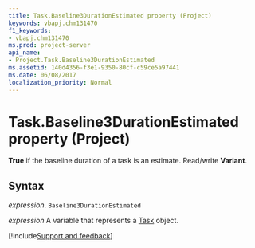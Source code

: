 ```yaml
---
title: Task.Baseline3DurationEstimated property (Project)
keywords: vbapj.chm131470
f1_keywords:
- vbapj.chm131470
ms.prod: project-server
api_name:
- Project.Task.Baseline3DurationEstimated
ms.assetid: 140d4356-f3e1-9350-80cf-c59ce5a97441
ms.date: 06/08/2017
localization_priority: Normal
---
```



# Task.Baseline3DurationEstimated property (Project)

 **True** if the baseline duration of a task is an estimate. Read/write **Variant**.


## Syntax

_expression_. `Baseline3DurationEstimated`

_expression_ A variable that represents a [Task](./Project.Task.md) object.

[!include[Support and feedback](~/includes/feedback-boilerplate.md)]